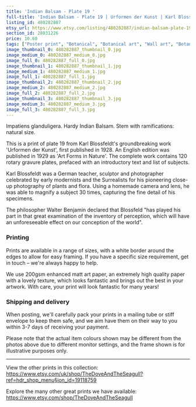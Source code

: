 ```yaml
---
title: 'Indian Balsam - Plate 19 '
full-title: 'Indian Balsam - Plate 19 | Urformen der Kunst | Karl Blossfeldt | Botanical print, wall art, room decor, black & white, sepia, vintage'
listing_id: 480282887
etsy_url: https://www.etsy.com/listing/480282887/indian-balsam-plate-19-urformen-der?utm_source=site&utm_medium=api&utm_campaign=api
section_id: 28031226
price: 10.60
tags: ["Poster print", "Botanical", "Botanical art", "Wall art", "Botanical poster", "Photograph", "Vintage", "Black and white", "Sepia", "Minimal", "Fern", "High quality print", "Urformen der Kunst"]
image_thumbnail_0: 480282887_thumbnail_0.jpg
image_medium_0: 480282887_medium_0.jpg
image_full_0: 480282887_full_0.jpg
image_thumbnail_1: 480282887_thumbnail_1.jpg
image_medium_1: 480282887_medium_1.jpg
image_full_1: 480282887_full_1.jpg
image_thumbnail_2: 480282887_thumbnail_2.jpg
image_medium_2: 480282887_medium_2.jpg
image_full_2: 480282887_full_2.jpg
image_thumbnail_3: 480282887_thumbnail_3.jpg
image_medium_3: 480282887_medium_3.jpg
image_full_3: 480282887_full_3.jpg
---
```

Impatiens glanduligera. Hardy Indian Balsam. Stem with ramifications: natural size.

This is a print of plate 19 from Karl Blossfeldt&#39;s groundbreaking work &#39;Urformen der Kunst&#39;, first published in 1928. An English edition was published in 1929 as &#39;Art Forms in Nature&#39;. The complete work contains 120 rotary gravure plates, prefaced with an introductory text and list of subjects.

Karl Blossfeldt was a German teacher, sculptor and photographer celebrated by early modernists and the Surrealists for his pioneering close-up photography of plants and flora. Using a homemade camera and lens, he was able to magnify a subject 30 times, capturing the fine detail of his specimens.

The philosopher Walter Benjamin declared that Blossfeld &quot;has played his part in that great examination of the inventory of perception, which will have an unforeseeable effect on our conception of the world&quot;. 

### Printing

Prints are available in a range of sizes, with a white border around the edges to allow for easy framing. If you have a specific size requirement, get in touch – we&#39;re always happy to help.

We use 200gsm enhanced matt art paper, an extremely high quality paper with a lovely texture, which looks fantastic and brings out the best in your artwork. With care, your print will look fantastic for many years!

### Shipping and delivery

When posting, we&#39;ll carefully pack your prints in a mailing tube or stiff envelope to keep them safe, and we aim have them on their way to you within 3-7 days of receiving your payment.

Please note that the actual item colours shown may be different from the photos above due to different monitor settings, and the frame shown is for illustrative purposes only.

---

View the other prints in this collection: https://www.etsy.com/uk/shop/TheDoveAndTheSeagull?ref=hdr_shop_menu§ion_id=19118759

Explore the many other great prints we have available: https://www.etsy.com/shop/TheDoveAndTheSeagull
